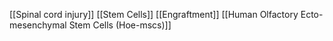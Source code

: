 [[Spinal cord injury]]
[[Stem Cells]]
[[Engraftment]]
[[Human Olfactory Ecto-mesenchymal Stem Cells (Hoe-mscs)]]
